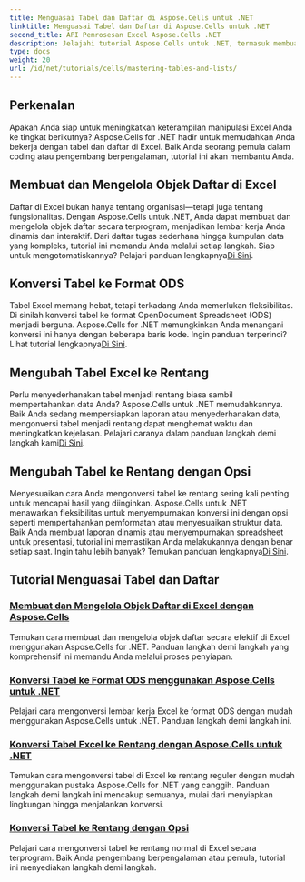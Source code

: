 ```yaml
---
title: Menguasai Tabel dan Daftar di Aspose.Cells untuk .NET
linktitle: Menguasai Tabel dan Daftar di Aspose.Cells untuk .NET
second_title: API Pemrosesan Excel Aspose.Cells .NET
description: Jelajahi tutorial Aspose.Cells untuk .NET, termasuk membuat dan mengelola objek daftar, mengubah tabel menjadi rentang, dan mengubah ke format ODS langkah demi langkah.
type: docs
weight: 20
url: /id/net/tutorials/cells/mastering-tables-and-lists/
---
```

## Perkenalan

Apakah Anda siap untuk meningkatkan keterampilan manipulasi Excel Anda ke tingkat berikutnya? Aspose.Cells for .NET hadir untuk memudahkan Anda bekerja dengan tabel dan daftar di Excel. Baik Anda seorang pemula dalam coding atau pengembang berpengalaman, tutorial ini akan membantu Anda.

## Membuat dan Mengelola Objek Daftar di Excel  
 Daftar di Excel bukan hanya tentang organisasi—tetapi juga tentang fungsionalitas. Dengan Aspose.Cells untuk .NET, Anda dapat membuat dan mengelola objek daftar secara terprogram, menjadikan lembar kerja Anda dinamis dan interaktif. Dari daftar tugas sederhana hingga kumpulan data yang kompleks, tutorial ini memandu Anda melalui setiap langkah. Siap untuk mengotomatiskannya? Pelajari panduan lengkapnya[Di Sini](./create-and-manage-list-object/).  

## Konversi Tabel ke Format ODS  
Tabel Excel memang hebat, tetapi terkadang Anda memerlukan fleksibilitas. Di sinilah konversi tabel ke format OpenDocument Spreadsheet (ODS) menjadi berguna. Aspose.Cells for .NET memungkinkan Anda menangani konversi ini hanya dengan beberapa baris kode. Ingin panduan terperinci? Lihat tutorial lengkapnya[Di Sini](./convert-table-to-ods-format/).  

## Mengubah Tabel Excel ke Rentang  
 Perlu menyederhanakan tabel menjadi rentang biasa sambil mempertahankan data Anda? Aspose.Cells untuk .NET memudahkannya. Baik Anda sedang mempersiapkan laporan atau menyederhanakan data, mengonversi tabel menjadi rentang dapat menghemat waktu dan meningkatkan kejelasan. Pelajari caranya dalam panduan langkah demi langkah kami[Di Sini](./convert-excel-tables-to-range/).  

## Mengubah Tabel ke Rentang dengan Opsi  

Menyesuaikan cara Anda mengonversi tabel ke rentang sering kali penting untuk mencapai hasil yang diinginkan. Aspose.Cells untuk .NET menawarkan fleksibilitas untuk menyempurnakan konversi ini dengan opsi seperti mempertahankan pemformatan atau menyesuaikan struktur data. Baik Anda membuat laporan dinamis atau menyempurnakan spreadsheet untuk presentasi, tutorial ini memastikan Anda melakukannya dengan benar setiap saat. Ingin tahu lebih banyak? Temukan panduan lengkapnya[Di Sini](./convert-tables-to-range-with-options/).  

## Tutorial Menguasai Tabel dan Daftar
### [Membuat dan Mengelola Objek Daftar di Excel dengan Aspose.Cells](./create-and-manage-list-object/)
Temukan cara membuat dan mengelola objek daftar secara efektif di Excel menggunakan Aspose.Cells for .NET. Panduan langkah demi langkah yang komprehensif ini memandu Anda melalui proses penyiapan.
### [Konversi Tabel ke Format ODS menggunakan Aspose.Cells untuk .NET](./convert-table-to-ods-format/)
Pelajari cara mengonversi lembar kerja Excel ke format ODS dengan mudah menggunakan Aspose.Cells untuk .NET. Panduan langkah demi langkah ini.
### [Konversi Tabel Excel ke Rentang dengan Aspose.Cells untuk .NET](./convert-excel-tables-to-range/)
Temukan cara mengonversi tabel di Excel ke rentang reguler dengan mudah menggunakan pustaka Aspose.Cells for .NET yang canggih. Panduan langkah demi langkah ini mencakup semuanya, mulai dari menyiapkan lingkungan hingga menjalankan konversi.
### [Konversi Tabel ke Rentang dengan Opsi](./convert-tables-to-range-with-options/)
Pelajari cara mengonversi tabel ke rentang normal di Excel secara terprogram. Baik Anda pengembang berpengalaman atau pemula, tutorial ini menyediakan langkah demi langkah.